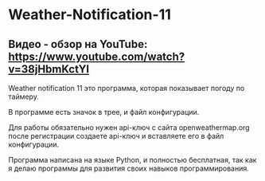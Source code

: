 # Weather-Notification-11
## Видео - обзор на YouTube: https://www.youtube.com/watch?v=38jHbmKctYI
Weather notification 11 это программа, которая показывает погоду по таймеру.

В программе есть значок в трее, и файл конфигурации.

Для работы обязательно нужен api-ключ с сайта openweathermap.org после регистрации создаете api-ключ и вставляете его в файл конфигурации.


Программа написана на языке Python, и полностью бесплатная, так как я делаю программы для развития своих навыков программирования.

